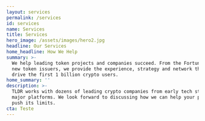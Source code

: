 ```yaml
---
layout: services
permalink: /services
id: services
name: Services
title: Services
hero_image: /assets/images/hero2.jpg
headline: Our Services
home_headline: How We Help
summary: >-
  We help leading token projects and companies succeed. From the Fortune 500 to
  new token issuers, we provide the experience, strategy and network that will
  drive the first 1 billion crypto users. 
home_summary: ''
description: >-
  TLDR works with dozens of leading crypto companies from early tech startups to
  major platforms. We look forward to discussing how we can help your project
  push its limits. 
cta: Teste
---
```


